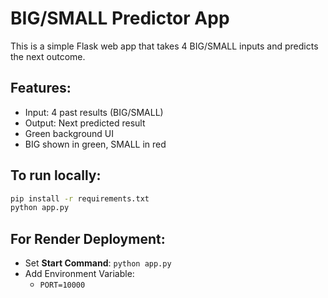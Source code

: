 # BIG/SMALL Predictor App

This is a simple Flask web app that takes 4 BIG/SMALL inputs and predicts the next outcome.

## Features:
- Input: 4 past results (BIG/SMALL)
- Output: Next predicted result
- Green background UI
- BIG shown in green, SMALL in red

## To run locally:
```bash
pip install -r requirements.txt
python app.py
```

## For Render Deployment:
- Set **Start Command**: `python app.py`
- Add Environment Variable:
  - `PORT=10000`